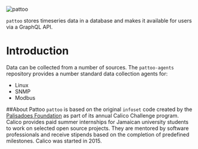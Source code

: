 ![pattoo](https://user-images.githubusercontent.com/16875803/66711530-9bdbab80-ed42-11e9-913f-7a21ede86d8f.png)

`pattoo` stores timeseries data in a database and makes it available for users via a GraphQL API.

# Introduction

Data can be collected from a number of sources. The `pattoo-agents` repository provides a number standard data collection agents for:

* Linux
* SNMP
* Modbus

##About Pattoo
`pattoo` is based on the original `infoset` code created by the [Palisadoes Foundation](http://www.palisadoes.org) as part of its annual Calico Challenge program. Calico provides paid summer internships for  Jamaican university students to work on selected open source projects. They are mentored by software professionals and receive stipends based on the completion of predefined milestones. Calico was started in 2015.


